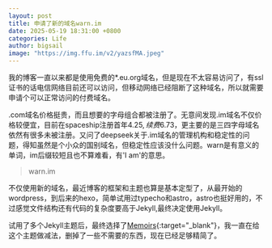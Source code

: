 ```yaml
---
layout: post
title: 申请了新的域名warn.im
date: 2025-05-19 18:31:00 +0800
categories: Life
author: bigsail
image: "https://img.ffu.im/v2/yazsfMA.jpeg"
---
```

我的博客一直以来都是使用免费的*.eu.org域名，但是现在不太容易访问了，有ssl证书的话电信网络目前还可以访问，但移动网络已经阻断了这种域名，所以就需要申请个可以正常访问的付费域名。

.com域名价格挺贵，而且想要的字母组合都被注册了。无意间发现.im域名不仅价格较便宜，目前在spaceship注册首年$4.25,续费$6.73，更主要的是三四字母域名依然有很多未被注册。又问了deepseek关于.im域名的管理机构和稳定性的问题，得知虽然是个小众的国别域名，但稳定性应该没什么问题。warn是有意义的单词，im后缀较短且也不算难看，有'I am'的意思。

> warn.im

不仅使用新的域名，最近博客的框架和主题也算是基本定型了，从最开始的wordpress，到后来的hexo，简单试用过typecho和astro，astro也挺好用的，不过感觉文件结构还有代码的复杂度要高于Jekyll,最终决定使用Jekyll。

试用了多个Jekyll主题后，最终选择了[Memoirs](https://github.com/wowthemesnet/jekyll-theme-memoirs){:target="_blank"}，我一直在给这个主题做减法，删掉了一些不需要的东西，现在已经足够精简了。
